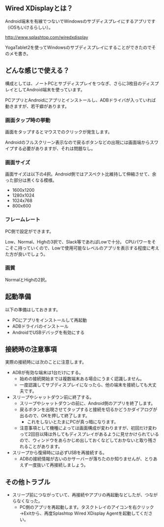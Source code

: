 ## Wired XDisplayとは？

Android端末を有線でつないでWindowsのサブディスプレイにするアプリです（iOSもいけるらしい）。

http://www.splashtop.com/wiredxdisplay

YogaTablet2を使ってWindowsのサブディスプレイにすることができたのでそのメモ書き。

## どんな感じで使える？

構成としては、ノートPCとサブディスプレイをつなぎ、さらに3枚目のディスプレイとしてAndroid端末を使っています。

PCアプリとAndroidにアプリとインストールし、ADBドライバが入っていれば動きますが、若干癖があります。

### 画面タップ時の挙動

画面をタップするとマウスでのクリックが発生します。

Androidのフルスクリーン表示なので戻るボタンなどの出現には画面端からスワイプする必要がありますが、それは問題なし。

### 画面サイズ

画面サイズは以下の4択。Android側ではアスペクト比維持して伸縮させて、余った部分は黒くなる模様。

* 1600x1200
* 1280x1024
* 1024x768
* 800x600

### フレームレート

PC側で設定ができます。

Low、Normal、Highの3択で、Slack等であればLowで十分。
CPUパワーをそこそこ持っていくので、Lowで使用可能なレベルのアプリを表示する程度に考えた方が良いでしょう。

### 画質

NormalとHighの2択。

## 起動準備

以下の準備はしておきます。

* PCにアプリをインストールして再起動
* ADBドライバのインストール
* AndroidでUSBデバッグを有効にする

## 接続時の注意事項

実際の接続時には次のことに注意します。

* ADBが有効な端末は1台だけにする。
    * 始めの接続開始までは複数端末ある場合にうまく認識しません。
    * 一度認識してサブディスプレイになったら、他の端末を接続しても大丈夫です。
* スリープやシャットダウン前に終了する。
    * スリープやシャットダウンの前に、Android側のアプリを終了します。
    * 戻るボタンを出現させてタップすると接続を切るかどうかダイアログが出るので、OKを押して終了します。
        * これをしないとたまにPCが真っ暗になります。
    * 注意事項として機種によっては画面構成が変わりますが、初回だけ変わって2回目以降は外してもディスプレイがあるように見せかけられているので、ウィンドウをあらかじめ出しておくなどしておかないと取り残されることがあります。
* スリープから復帰時には必ずUSBを再接続する。
    * ADBの接続情報が古いのかサーバーが落ちたのか知りませんが、とりあえず一度抜いて再接続しましょう。

## その他トラブル

* スリープ前につながっていて、再接続やアプリの再起動などしたが、つながらなくなった。
    * PC側のアプリを再起動します。タスクトレイのアイコンを右クリック→Exitから、再度Splashtop Wired XDisplay Agentを起動してください。
